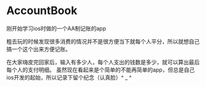 # AccountBook
刚开始学习ios时做的一个AA制记账的app 
 
粗去玩的时候发现很多消费的情况并不是很方便当下就每个人平分，所以就想自己搞一个这个出来方便记账。

在大家嗨皮完回家后，输入有多少人，每个人支出的钱数是多少，就可以算出最后每个人的支付明细。
虽然现在看起来是个简单的不能再简单的app，但总是自己ios开发的起始，所以记录下留个纪念（认真脸）^ _ ^
